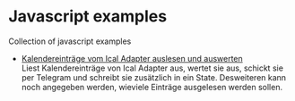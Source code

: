 

# Javascript examples

Collection of javascript examples

* [Kalendereinträge vom Ical Adapter auslesen und auswerten](https://github.com/smarthome-ts-de/ScriptLibrary/tree/master/javascript/ICAL_auslesen_und_per_Telegram_schicken)  
Liest Kalendereinträge von Ical Adapter aus, wertet sie aus, schickt sie per Telegram und schreibt sie zusätzlich in ein State. Desweiteren kann noch angegeben werden, wieviele Einträge ausgelesen werden sollen.

